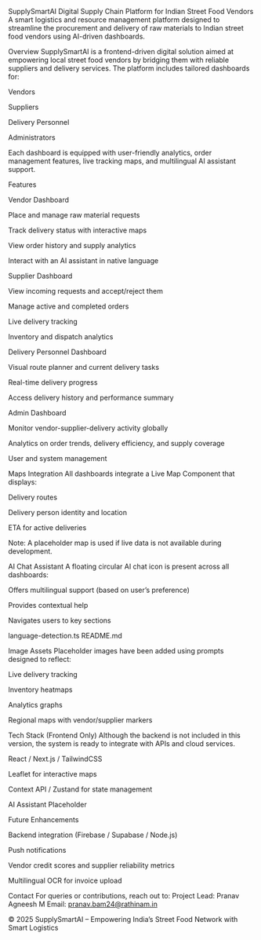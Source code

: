 SupplySmartAI
Digital Supply Chain Platform for Indian Street Food Vendors
A smart logistics and resource management platform designed to streamline the procurement and delivery of raw materials to Indian street food vendors using AI-driven dashboards.

Overview
SupplySmartAI is a frontend-driven digital solution aimed at empowering local street food vendors by bridging them with reliable suppliers and delivery services. The platform includes tailored dashboards for:

Vendors

Suppliers

Delivery Personnel

Administrators

Each dashboard is equipped with user-friendly analytics, order management features, live tracking maps, and multilingual AI assistant support.

Features

Vendor Dashboard

Place and manage raw material requests

Track delivery status with interactive maps

View order history and supply analytics

Interact with an AI assistant in native language

Supplier Dashboard

View incoming requests and accept/reject them

Manage active and completed orders

Live delivery tracking

Inventory and dispatch analytics

Delivery Personnel Dashboard

Visual route planner and current delivery tasks

Real-time delivery progress

Access delivery history and performance summary

Admin Dashboard

Monitor vendor-supplier-delivery activity globally

Analytics on order trends, delivery efficiency, and supply coverage

User and system management

Maps Integration
All dashboards integrate a Live Map Component that displays:

Delivery routes

Delivery person identity and location

ETA for active deliveries

Note: A placeholder map is used if live data is not available during development.

AI Chat Assistant
A floating circular AI chat icon is present across all dashboards:

Offers multilingual support (based on user’s preference)

Provides contextual help

Navigates users to key sections

language-detection.ts
README.md

Image Assets
Placeholder images have been added using prompts designed to reflect:

Live delivery tracking

Inventory heatmaps

Analytics graphs

Regional maps with vendor/supplier markers

Tech Stack (Frontend Only)
Although the backend is not included in this version, the system is ready to integrate with APIs and cloud services.

React / Next.js / TailwindCSS

Leaflet for interactive maps

Context API / Zustand for state management

AI Assistant Placeholder

Future Enhancements

Backend integration (Firebase / Supabase / Node.js)

Push notifications

Vendor credit scores and supplier reliability metrics

Multilingual OCR for invoice upload

Contact
For queries or contributions, reach out to:
Project Lead: Pranav Agneesh M
Email: pranav.bam24@rathinam.in

© 2025 SupplySmartAI – Empowering India’s Street Food Network with Smart Logistics
